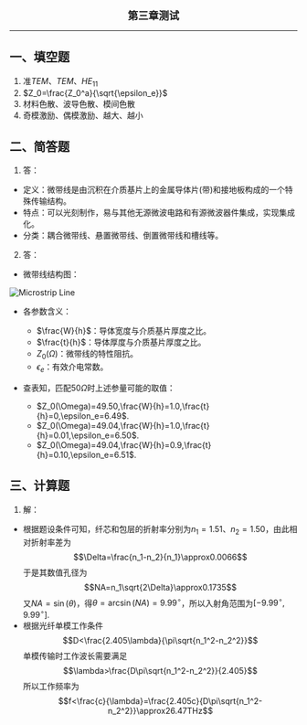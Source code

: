 <center><font size=4><b>第三章测试</b></font></center>

- - - 

## 一、填空题

1. 准$TEM$、$TEM$、$HE_{11}$
2. $Z_0=\frac{Z_0^a}{\sqrt{\epsilon_e}}$
3. 材料色散、波导色散、模间色散
4. 奇模激励、偶模激励、越大、越小

## 二、简答题

1. 答：
  + 定义：微带线是由沉积在介质基片上的金属导体片(带)和接地板构成的一个特殊传输结构。
  + 特点：可以光刻制作，易与其他无源微波电路和有源微波器件集成，实现集成化。
  + 分类：耦合微带线、悬置微带线、倒置微带线和槽线等。
  
2. 答：
  + 微带线结构图：
  
  ![Microstrip Line](http://www.mwrf.net/uploadfile/2015/0121/20150121054922745.gif "Microstrip Line")
  
  + 各参数含义：
    - $\frac{W}{h}$：导体宽度与介质基片厚度之比。
	- $\frac{t}{h}$：导体厚度与介质基片厚度之比。
	- $Z_0(\Omega)$：微带线的特性阻抗。
	- $\epsilon_e$：有效介电常数。
  
  + 查表知，匹配$50\Omega$时上述参量可能的取值：
	- $Z_0(\Omega)=49.50,\frac{W}{h}=1.0,\frac{t}{h}=0,\epsilon_e=6.49$.
	- $Z_0(\Omega)=49.04,\frac{W}{h}=1.0,\frac{t}{h}=0.01,\epsilon_e=6.50$.
	- $Z_0(\Omega)=49.04,\frac{W}{h}=0.9,\frac{t}{h}=0.10,\epsilon_e=6.51$.

## 三、计算题

1. 解：
  - 根据题设条件可知，纤芯和包层的折射率分别为$n_1=1.51、n_2=1.50$，由此相对折射率差为$$\Delta=\frac{n_1-n_2}{n_1}\approx0.0066$$
  于是其数值孔径为$$NA=n_1\sqrt{2\Delta}\approx0.1735$$
  又$NA=\sin(\theta)$，得$\theta=\arcsin(NA)=9.99^{\circ}$，所以入射角范围为$[-9.99^{\circ},9.99^{\circ}]$.
  - 根据光纤单模工作条件$$D<\frac{2.405\lambda}{\pi\sqrt{n_1^2-n_2^2}}$$单模传输时工作波长需要满足$$\lambda>\frac{D\pi\sqrt{n_1^2-n_2^2}}{2.405}$$所以工作频率为$$f<\frac{c}{\lambda}=\frac{2.405c}{D\pi\sqrt{n_1^2-n_2^2}}\approx26.47THz$$
